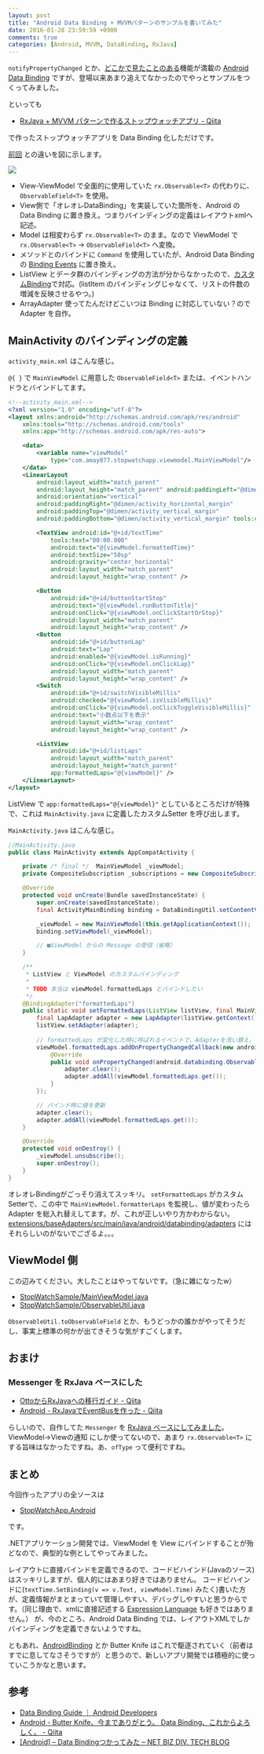 ```yaml
---
layout: post
title: "Android Data Binding + MVVMパターンのサンプルを書いてみた"
date: 2016-01-28 23:59:59 +0900
comments: true
categories: [Android, MVVM, DataBinding, RxJava]
---
```


``notifyPropertyChanged`` とか、[どこかで見たことのある](https://ufcpp.wordpress.com/2009/12/28/inotifypropertychanged-%E3%81%AE%E5%AE%9F%E8%A3%85/)機能が満載の [Android Data Binding](http://developer.android.com/intl/ja/tools/data-binding/guide.html) ですが、登場以来あまり追えてなかったのでやっとサンプルをつくってみました。
<!--more-->

といっても

* [RxJava + MVVM パターンで作るストップウォッチアプリ - Qiita](http://qiita.com/amay077/items/8464a22e3063642112ed)

で作ったストップウォッチアプリを Data Binding 化しただけです。

[前回](http://qiita.com/amay077/items/8464a22e3063642112ed#model-viewmodel-viewmvvm-%E3%81%A7%E8%80%83%E3%81%88%E3%82%8B) との違いを図に示します。

![](https://dl.dropboxusercontent.com/u/264530/qiita/rxjava_mvvm_stopwatch_03.png)

* View-ViewModel で全面的に使用していた ``rx.Observable<T>`` の代わりに、``ObservableField<T>`` を使用。
* View側で「オレオレDataBinding」を実装していた箇所を、Android の Data Binding に置き換え。つまりバインディングの定義はレイアウトxmlへ記述。
* Model は相変わらず ``rx.Observable<T>`` のまま。なので ViewModel で ``rx.Observable<T>`` → ``ObservableField<T>`` へ変換。
* メソッドとのバインドに ``Command`` を使用していたが、Android Data Binding の [Binding Events](http://developer.android.com/intl/ja/tools/data-binding/guide.html#binding_events) に置き換え。
* ListView とデータ群のバインディングの方法が分からなかったので、[カスタムBinding](http://developer.android.com/intl/ja/tools/data-binding/guide.html#custom_setters)で対応。(listItem のバインディングじゃなくて、リストの件数の増減を反映させるやつ。)
* ArrayAdapter 使ってたんだけどこいつは Binding に対応していない？ので Adapter を自作。 

## MainActivity のバインディングの定義

``activity_main.xml`` はこんな感じ。

``@{ }`` で  ``MainViewModel`` に用意した ``ObservableField<T>`` または、イベントハンドラとバインドしてます。

```xml 
<!--activity_main.xml-->
<?xml version="1.0" encoding="utf-8"?>
<layout xmlns:android="http://schemas.android.com/apk/res/android"
    xmlns:tools="http://schemas.android.com/tools"
    xmlns:app="http://schemas.android.com/apk/res-auto">

    <data>
        <variable name="viewModel"
            type="com.amay077.stopwatchapp.viewmodel.MainViewModel"/>
    </data>
    <LinearLayout
        android:layout_width="match_parent"
        android:layout_height="match_parent" android:paddingLeft="@dimen/activity_horizontal_margin"
        android:orientation="vertical"
        android:paddingRight="@dimen/activity_horizontal_margin"
        android:paddingTop="@dimen/activity_vertical_margin"
        android:paddingBottom="@dimen/activity_vertical_margin" tools:context=".MainActivity">

        <TextView android:id="@+id/textTime"
            tools:text="00:00.000"
            android:text="@{viewModel.formattedTime}"
            android:textSize="50sp"
            android:gravity="center_horizontal"
            android:layout_width="match_parent"
            android:layout_height="wrap_content" />

        <Button
            android:id="@+id/buttonStartStop"
            android:text="@{viewModel.runButtonTitle}"
            android:onClick="@{viewModel.onClickStartOrStop}"
            android:layout_width="match_parent"
            android:layout_height="wrap_content" />
        <Button
            android:id="@+id/buttonLap"
            android:text="Lap"
            android:enabled="@{viewModel.isRunning}"
            android:onClick="@{viewModel.onClickLap}"
            android:layout_width="match_parent"
            android:layout_height="wrap_content" />
        <Switch
            android:id="@+id/switchVisibleMillis"
            android:checked="@{viewModel.isVisibleMillis}"
            android:onClick="@{viewModel.onClickToggleVisibleMillis}"
            android:text="小数点以下を表示"
            android:layout_width="wrap_content"
            android:layout_height="wrap_content" />

        <ListView
            android:id="@+id/listLaps"
            android:layout_width="match_parent"
            android:layout_height="match_parent"
            app:formattedLaps="@{viewModel}" />
    </LinearLayout>
</layout>
```

ListView で ``app:formattedLaps="@{viewModel}"`` としているところだけが特殊で、これは ``MainActivity.java`` に定義したカスタムSetter を呼び出します。

``MainActivity.java`` はこんな感じ。

```java 
//MainActivity.java
public class MainActivity extends AppCompatActivity {

    private /* final */  MainViewModel _viewModel;
    private CompositeSubscription _subscriptions = new CompositeSubscription();

    @Override
    protected void onCreate(Bundle savedInstanceState) {
        super.onCreate(savedInstanceState);
        final ActivityMainBinding binding = DataBindingUtil.setContentView(this, R.layout.activity_main);

        _viewModel = new MainViewModel(this.getApplicationContext());
        binding.setViewModel(_viewModel);

        // ■ViewModel からの Message の受信（省略）
    }

    /**
     * ListView と ViewModel のカスタムバインディング
     *
     * TODO 本当は viewModel.formattedLaps とバインドしたい
     */
    @BindingAdapter("formattedLaps")
    public static void setFormattedLaps(ListView listView, final MainViewModel viewModel) {
        final LapAdapter adapter = new LapAdapter(listView.getContext());
        listView.setAdapter(adapter);
        
        // formattedLaps が変化した時に呼ばれるイベントで、Adapterを洗い替え。
        viewModel.formattedLaps.addOnPropertyChangedCallback(new android.databinding.Observable.OnPropertyChangedCallback() {
            @Override
            public void onPropertyChanged(android.databinding.Observable sender, int propertyId) {
                adapter.clear();
                adapter.addAll(viewModel.formattedLaps.get());
            }
        });

        // バインド時に値を更新
        adapter.clear();
        adapter.addAll(viewModel.formattedLaps.get());
    }

    @Override
    protected void onDestroy() {
        _viewModel.unsubscribe();
        super.onDestroy();
    }
}
```

オレオレBindingがごっそり消えてスッキリ。
``setFormattedLaps`` がカスタムSetterで、この中で ``MainViewModel.formatterLaps`` を監視し、値が変わったら Adapter を総入れ替えしてます。が、これが正しいやり方かわからない。
[extensions/baseAdapters/src/main/java/android/databinding/adapters](https://android.googlesource.com/platform/frameworks/data-binding/+/android-6.0.0_r7/extensions/baseAdapters/src/main/java/android/databinding/adapters) にはそれらしいのがないでござるよ。。。

## ViewModel 側

この辺みてください。大したことはやってないです。（急に雑になったw）

* [StopWatchSample/MainViewModel.java](https://github.com/amay077/StopWatchSample/blob/android_data_binding_v1_20160128/StopWatchAppAndroid/app/src/main/java/com/amay077/stopwatchapp/viewmodel/MainViewModel.java)
* [StopWatchSample/ObservableUtil.java](https://github.com/amay077/StopWatchSample/blob/android_data_binding_v1_20160128/StopWatchAppAndroid/app/src/main/java/com/amay077/stopwatchapp/viewmodel/ObservableUtil.java)

``ObservableUtil.toObservableField`` とか、もうどっかの誰かがやってそうだし、事実上標準の何かが出てきそうな気がすごくします。

## おまけ

### Messenger を RxJava ベースにした

* [OttoからRxJavaへの移行ガイド - Qiita](http://qiita.com/yyaammaa/items/57d8baa1e80346e67e47)
* [Android - RxJavaでEventBusを作った - Qiita](http://qiita.com/kubode/items/a4ece37834446c9a39c8)

らしいので、自作してた ``Messenger`` を [RxJava ベースにしてみました](https://github.com/amay077/StopWatchSample/blob/android_data_binding_v1_20160128/StopWatchAppAndroid/app/src/main/java/com/amay077/stopwatchapp/frameworks/messengers/Messenger.java)。
ViewModel→Viewの通知
にしか使ってないので、あまり ``rx.Observable<T>`` にする旨味はなかったですね。あ、``ofType`` って便利ですね。

## まとめ

今回作ったアプリの全ソースは

* [StopWatchApp.Android](https://github.com/amay077/StopWatchSample/tree/android_data_binding_v1_20160128/StopWatchAppXamarin/StopWatchApp.Android)

です。

.NETアプリケーション開発では、ViewModel を View にバインドすることが殆どなので、典型的な例としてやってみました。

レイアウトに直接バインドを定義できるので、コードビハインド(Javaのソース)はスッキリしますが、個人的にはあまり好きではありません。
コードビハインドに(``textTime.SetBinding(v => v.Text, viewModel.Time)`` みたく)書いた方が、定義情報がまとまっていて管理しやすい、デバッグしやすいと思うからです。（同じ理由で、xmlに直接記述する [Expression Language](http://developer.android.com/intl/ja/tools/data-binding/guide.html#expression_language) も好きではありません。）
が、今のところ、Android Data Binding では、レイアウトXMLでしかバインディングを定義できないようですね。

ともあれ、[AndroidBinding](https://github.com/gueei/AndroidBinding) とか Butter Knife はこれで駆逐されていく（前者はすでに息してなさそうですが）と思うので、新しいアプリ開発では積極的に使っていこうかなと思います。

## 参考

* [Data Binding Guide ｜ Android Developers](http://developer.android.com/intl/ja/tools/data-binding/guide.html)
* [Android - Butter Knife、今までありがとう。 Data Binding、これからよろしく。 - Qiita](http://qiita.com/izumin5210/items/2784576d86ce6b9b51e6#after-listview)
* [[Android] – Data Bindingつかってみた – NET BIZ DIV. TECH BLOG](http://tech.recruit-mp.co.jp/mobile/android-data-binding/)
